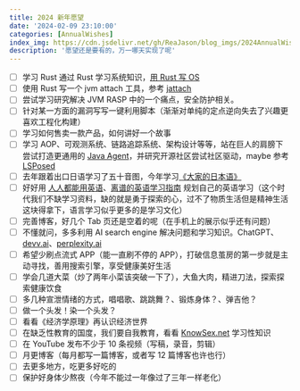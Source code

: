 ```yaml
---
title: 2024 新年愿望
date: '2024-02-09 23:10:00'
categories: [AnnualWishes]
index_img: https://cdn.jsdelivr.net/gh/ReaJason/blog_imgs/2024AnnualWishes_index_img.jpeg
description: '愿望还是要有的，万一哪天实现了呢'
---
```


- [ ] 学习 Rust 通过 Rust 学习系统知识，[用 Rust 写 OS](https://os.phil-opp.com/)
- [ ] 使用 Rust 写一个 jvm attach 工具，参考 [jattach](https://github.com/jattach/jattach)
- [ ] 尝试学习研究解决 JVM RASP 中的一个痛点，安全防护相关。
- [ ] 针对某一方面的漏洞写写一键利用脚本（渐渐对单纯的定点逆向失去了兴趣更喜欢工程化构建）
- [ ] 学习如何售卖一款产品，如何讲好一个故事
- [ ] 学习 AOP、可观测系统、链路追踪系统、架构设计等等，站在巨人的肩膀下尝试打造更通用的 [Java Agent](https://github.com/JAgentSphere/bytebuddy-agent-quickstart)，并研究开源社区尝试社区驱动，maybe 参考 [LSPosed](https://github.com/LSPosed/LSPosed)
- [ ] 去年跟着出口日语学习了五十音图，今年学习[《大家的日本语》](https://www.youtube.com/playlist?list=PLynCeSdpMqxCW-AfMtmIlASAMUVq8wX6k)
- [ ] 好好用 [人人都能用英语](https://github.com/xiaolai/everyone-can-use-english)、[离谱的英语学习指南](https://byoungd.github.io/English-level-up-tips/#/) 规划自己的英语学习（这个时代我们不缺学习资料，缺的就是勇于探索的心，过不了物质生活但是精神生活这块得拿下，语言学习似乎更多的是学习文化）
- [ ] 完善博客，好几个 Tab 页还是空着的呢（在手机上的展示似乎还有问题）
- [ ] 不懂就问，多多利用 AI search engine 解决问题和学习知识。ChatGPT、[devv.ai](https://devv.ai)、[perplexity.ai](https://www.perplexity.ai)
- [ ] 希望少刷点流式 APP（能一直刷不停的 APP），打破信息茧房的第一步就是主动寻找，善用搜索引擎，享受健康美好生活
- [ ] 学会几道大菜（炒了两年小菜该突破一下了），大鱼大肉，精进刀法，探索探索健康饮食
- [ ] 多几种宣泄情绪的方式，唱唱歌、跳跳舞？、锻炼身体？、弹吉他？
- [ ] 做一个头发！染一个头发？
- [ ] 看看《经济学原理》再认识经济世界
- [ ] 在缺乏性教育的国度，我们要自我教育，看看 [KnowSex.net](https://knowsex.net/) 学习性知识
- [ ] 在 YouTube 发布不少于 10 条视频（写稿，录音，剪辑）
- [ ] 月更博客（每月都写一篇博客，或者写 12 篇博客也许也行）
- [ ] 去更多地方，吃更多好吃的
- [ ] 保护好身体少熬夜（今年不能过一年像过了三年一样老化）
